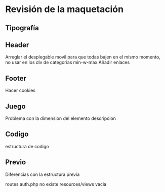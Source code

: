 # Revisión de la maquetación

## Tipografía

## Header
Arreglar el desplegable movil para que todas bajen en el mismo momento, no usar en los div de categorias min-w-max
Añadir enlaces

## Footer
Hacer cookies
## Juego
Problema con la dimension del elemento descripcion

## Codigo
estructura de codigo

## Previo
Diferencias con la estructura previa

routes auth.php no existe
resources/views vacia